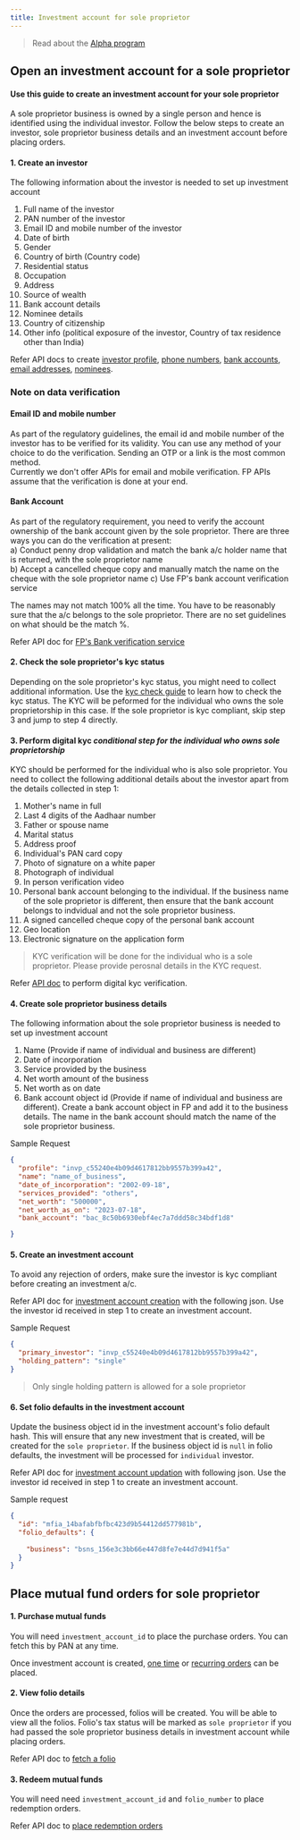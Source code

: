 ```yaml
---
title: Investment account for sole proprietor
---
```


> Read about the [Alpha program](/upcoming/alpha/overview)

## Open an investment account for a sole proprietor

#### Use this guide to create an investment account for your sole proprietor

A sole proprietor business is owned by a single person and hence is identified using the individual investor. Follow the below steps to create an investor, sole proprietor business details and an investment account before placing orders.

#### 1. Create an investor

The following information about the investor is needed to set up investment account

1. Full name of the investor
2. PAN number of the investor
3. Email ID and mobile number of the investor
4. Date of birth
6. Gender
7. Country of birth (Country code)
9. Residential status
10. Occupation
11. Address
12. Source of wealth
13. Bank account details
14. Nominee details
15. Country of citizenship
16. Other info (political exposure of the investor, Country of tax residence other than India)

Refer API docs to create [investor profile](https://fintechprimitives.com/docs/api/#create-an-investor-profile), [phone numbers](https://fintechprimitives.com/docs/api/#create-a-phone-number), [bank accounts](https://fintechprimitives.com/docs/api/#create-a-bank-account), [email addresses](https://fintechprimitives.com/docs/api/#create-an-email-address), [nominees](https://fintechprimitives.com/docs/api/#create-a-related-party).

### Note on data verification

#### Email ID and mobile number

As part of the regulatory guidelines, the email id and mobile number of the investor has to be verified for its validity. You can use any method of your choice to do the verification. Sending an OTP or a link is the most common method.  
Currently we don't offer APIs for email and mobile verification. FP APIs assume that the verification is done at your end.

#### Bank Account

As part of the regulatory requirement, you need to verify the account ownership of the bank account given by the sole proprietor. There are three ways you can do the verification at present:  
a) Conduct penny drop validation and match the bank a/c holder name that is returned, with the sole proprietor name  
b) Accept a cancelled cheque copy and manually match the name on the cheque with the sole proprietor name 
c) Use FP's bank account verification service 

The names may not match 100% all the time. You have to be reasonably sure that the a/c belongs to the sole proprietor. There are no set guidelines on what should be the match %.

Refer API doc for [FP's Bank verification service](https://fintechprimitives.com/docs/api/#create-bank-verification)

#### 2. Check the sole proprietor's kyc status

Depending on the sole proprietor's kyc status, you might need to collect additional information. Use the [kyc check guide](/identity/kyc-check) to learn how to check the kyc status. The KYC will be peformed for the individual who owns the sole proprietorship in this case.
If the sole proprietor is kyc compliant, skip step 3 and jump to step 4 directly.

#### 3. Perform digital kyc _conditional step for the individual who owns sole proprietorship_

KYC should be performed for the individual who is also sole proprietor. You need to collect the following additional details about the investor apart from the details collected in step 1:

1. Mother's name in full
2. Last 4 digits of the Aadhaar number
3. Father or spouse name
4. Marital status
5. Address proof
6. Individual's PAN card copy
7. Photo of signature on a white paper
8. Photograph of individual
9. In person verification video
10. Personal bank account belonging to the individual. If the business name of the sole proprietor is different, then ensure that the bank account belongs to indvidual and not the sole proprietor business.
11. A signed cancelled cheque copy of the  personal bank account
12. Geo location
13. Electronic signature on the application form

> KYC verification will be done for the individual who is a sole proprietor. Please provide perosnal details in the KYC request.

Refer [API doc](/identity/kyc-request) to perform digital kyc verification.

#### 4. Create sole proprietor business details
The following information about the sole proprietor business is needed to  set up investment account

1. Name (Provide if name of individual and business are different)
2. Date of incorporation
3. Service provided by the business
4. Net worth amount of the business
5. Net worth as on date
6. Bank account object id (Provide if name of individual and business are different). Create a bank account object in FP and add it to the business details. The name in the bank account should match the name of the sole proprietor business.

Sample Request

```json
{
  "profile": "invp_c55240e4b09d4617812bb9557b399a42",
  "name": "name_of_business",
  "date_of_incorporation": "2002-09-18",
  "services_provided": "others",
  "net_worth": "500000",
  "net_worth_as_on": "2023-07-18",
  "bank_account": "bac_8c50b6930ebf4ec7a7ddd58c34bdf1d8"

}
```

#### 5. Create an investment account

To avoid any rejection of orders, make sure the investor is kyc compliant before creating an investment a/c.

Refer API doc for [investment account creation](https://fintechprimitives.com/docs/api/#create-an-mf-investment-account) with the following json. Use the investor id received in step 1 to create an investment account.

Sample Request

```json
{
  "primary_investor": "invp_c55240e4b09d4617812bb9557b399a42",
  "holding_pattern": "single"
}
```
> Only single holding pattern is allowed for a sole proprietor

#### 6. Set folio defaults in the investment account

Update the business object id in the investment account's folio default hash. This will ensure that any new investment that is created, will be created for the `sole proprietor`. If the business object id is `null` in folio defaults, the investment will be processed for `individual` investor.

Refer API doc for [investment account updation](https://fintechprimitives.com/docs/api/#update-an-mf-investment-account) with following json. Use the investor id received in step 1 to create an investment account.

Sample request

```json
{
  "id": "mfia_14bafabfbfbc423d9b54412dd577981b",
  "folio_defaults": {
    
    "business": "bsns_156e3c3bb66e447d8fe7e44d7d941f5a"
  }
}
```

## Place mutual fund orders for sole proprietor

#### 1. Purchase mutual funds

You will need  `investment_account_id` to place the purchase orders. You can fetch this by PAN at any time.

Once investment account is created, [one time](https://docs.fintechprimitives.com/mf-transactions/orders-introduction/) or [recurring orders](https://docs.fintechprimitives.com/mf-transactions/transaction-plans/) can be placed.

#### 2. View folio details

Once the orders are processed, folios will be created. You will be able to view all the folios. Folio's tax status will be marked as `sole proprietor` if you had passed the sole proprietor business details in investment account while placing orders.

Refer API doc to [fetch a folio](https://fintechprimitives.com/docs/api/#fetch-all-folios)

#### 3. Redeem mutual funds

You will need need `investment_account_id` and `folio_number` to place redemption orders.

Refer API doc to [place redemption orders](https://fintechprimitives.com/docs/api/#create-a-mf-redemption)
